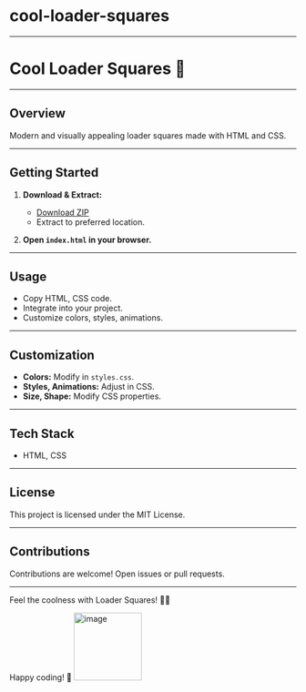 # cool-loader-squares
---
# Cool Loader Squares 🚀

---

## Overview

Modern and visually appealing loader squares made with HTML and CSS.

---

## Getting Started

1. **Download & Extract:**
   - [Download ZIP](#)
   - Extract to preferred location.

2. **Open `index.html` in your browser.**

---

## Usage

- Copy HTML, CSS code.
- Integrate into your project.
- Customize colors, styles, animations.

---

## Customization

- **Colors:** Modify in `styles.css`.
- **Styles, Animations:** Adjust in CSS.
- **Size, Shape:** Modify CSS properties.

---

## Tech Stack

- HTML, CSS

---

## License

This project is licensed under the MIT License.

---

## Contributions

Contributions are welcome! Open issues or pull requests.

---

Feel the coolness with Loader Squares! 🚀🔄

Happy coding! 🌟
<img width="119" alt="image" src="https://github.com/elijahgummer/cool-loader-squares/assets/96103526/d278b0c9-8993-4a37-8ce0-6e448758fc76">
